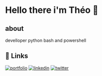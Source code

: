 # Hello there i'm Théo 👋
## about
develloper python bash and powershell
## 🔗 Links
[![portfolio](https://img.shields.io/badge/my_portfolio-000?style=for-the-badge&logo=ko-fi&logoColor=white)](https://theo-payen.fr/)
[![linkedin](https://img.shields.io/badge/linkedin-0A66C2?style=for-the-badge&logo=linkedin&logoColor=white)](https://www.linkedin.com/in/theo-payen/)
[![twitter](https://img.shields.io/badge/twitter-1DA1F2?style=for-the-badge&logo=twitter&logoColor=white)](https://twitter.com/ThKyt)
<!--
**theo-payen/theo-payen** is a ✨ _special_ ✨ repository because its `README.md` (this file) appears on your GitHub profile.

Here are some ideas to get you started:

- 🔭 I’m currently working on ...
- 🌱 I’m currently learning ...
- 👯 I’m looking to collaborate on ...
- 🤔 I’m looking for help with ...
- 💬 Ask me about ...
- 📫 How to reach me: ...
- 😄 Pronouns: ...
- ⚡ Fun fact: ...
-->
